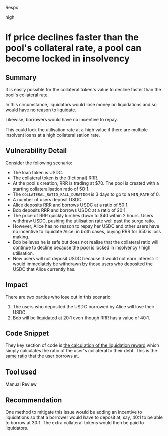 Respx

high

# If price declines faster than the pool's collateral rate, a pool can become locked in insolvency

## Summary
It is easily possible for the collateral token's value to decline faster than the pool's collateral rate.

In this circumstance, liquidators would lose money on liquidations and so would have no reason to liquidate.

Likewise, borrowers would have no incentive to repay.

This could lock the utilisation rate at a high value if there are multiple insolvent loans at a high collateralisation rate.

## Vulnerability Detail
Consider the following scenario:
- The loan token is USDC.
- The collateral token is the (fictional) RRR.
- At the pool's creation, RRR is trading at $70. The pool is created with a starting collateralisation ratio of 50:1.
- The `COLLATERAL_RATIO_FALL_DURATION` is 3 days to go to a `MIN_RATE` of 0.
- A number of users deposit USDC.
- Alice deposits RRR and borrows USDC at a ratio of 50:1.
- Bob deposits RRR and borrows USDC at a ratio of 20:1.
- The price of RRR quickly lurches down to $40 within 2 hours. Users withdraw USDC, pushing the utilisation rate well past the surge ratio.
- However, Alice has no reason to repay her USDC and other users have no incentive to liquidate Alice: in both cases, buying RRR for $50 is loss making.
- Bob believes he is safe but does not realise that the collateral ratio will continue to decline because the pool is locked in insolvency / high utilisation.
- New users will not deposit USDC because it would not earn interest: it would immediately be withdrawn by those users who deposited the USDC that Alice currently has.

## Impact
There are two parties who lose out in this scenario:

1) The users who deposited the USDC borrowed by Alice will lose their USDC.
2) Bob will be liquidated at 20:1 even though RRR has a value of 40:1.

## Code Snippet
They key section of code is [the calculation of the liquidation reward](https://github.com/Surge-fi/surge-protocol-v1/blob/b7cb1dc2a2dcb4bf22c765a4222d7520843187c6/src/Pool.sol#L585-L587) which simply calculates the ratio of the user's collateral to their debt. This is the [same ratio](https://github.com/Surge-fi/surge-protocol-v1/blob/b7cb1dc2a2dcb4bf22c765a4222d7520843187c6/src/Pool.sol#L474) that the user borrows at.

## Tool used

Manual Review

## Recommendation
One method to mitigate this issue would be adding an incentive to liquidations so that a borrower would have to deposit at, say, 40:1 to be able to borrow at 30:1. The extra collateral tokens would then be paid to liquidators.